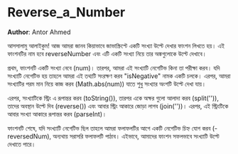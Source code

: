 # Reverse_a_Number

**Author**: Antor Ahmed


আসসালামু আলাইকুম! আজ আমরা জানব কিয়াভাবে জাভাস্ক্রিপ্টে একটি সংখ্যা উল্টে দেখার ফাংশন লিখতে হয়। এই ফাংশনটির নাম হবে reverseNumber এবং এটি একটি সংখ্যা নিয়ে তার অঙ্কগুলোকে উল্টে দেখাবে।

প্রথম, ফাংশনটি একটি সংখ্যা নেবে (num)। তারপর, আমরা এই সংখ্যাটি নেগেটিভ কিনা তা পরীক্ষা করব। যদি সংখ্যাটি নেগেটিভ হয় তাহলে আমরা এই তথ্যটি সংরক্ষণ করব "isNegative" নামক একটি চলকে। এরপর, আমরা সংখ্যাটির পরম মান নিয়ে কাজ করব (Math.abs(num)) যাতে শুধু সংখ্যার অংশটি উল্টে দেখা যায়।

এরপর, সংখ্যাটিকে স্ট্রিং এ রূপান্তর করব (toString()), তারপর একে অক্ষর গুলো আলাদা করব (split('')), তাদের অবস্থান উল্টে দিব (reverse()) এবং আবার স্ট্রিং আকারে জোড়া লাগব (join(''))। এরপর, এই স্ট্রিংটিকে আবার সংখ্যা আকারে রূপান্তর করব (parseInt)।

ফাংশনটি শেষে, যদি সংখ্যাটি নেগেটিভ ছিল তাহলে আমরা ফলাফলটির আগে একটি নেগেটিভ চিহ্ন যোগ করব (-reversedNum), অন্যথায় সরাসরি ফলাফলটি পাঠাব। এইভাবে, আমাদের ফাংশন সফলভাবে সংখ্যাটি উল্টে দেখাতে পারে।